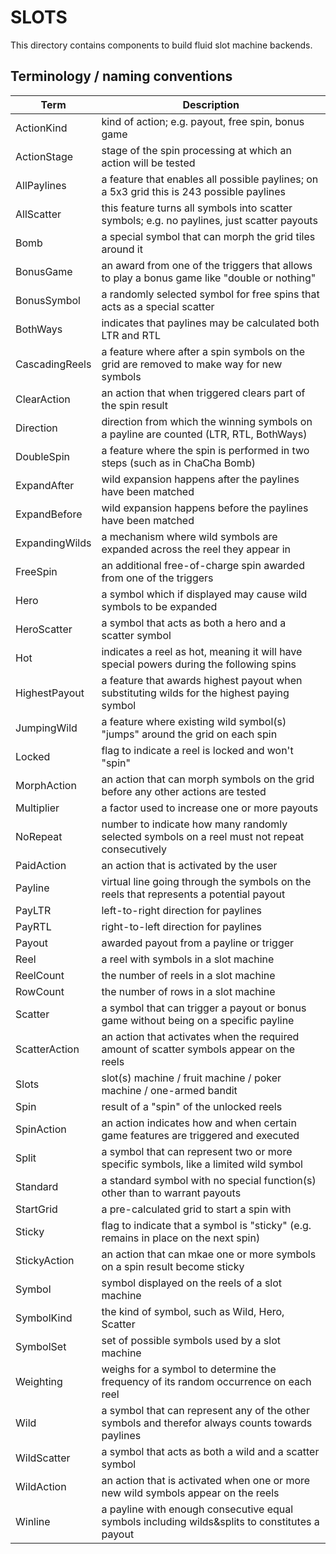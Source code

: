 # SLOTS #

This directory contains components to build fluid slot machine backends.


## Terminology / naming conventions ##

| Term           | Description                                                                                      |
|----------------|--------------------------------------------------------------------------------------------------|
| ActionKind     | kind of action; e.g. payout, free spin, bonus game                                               |
| ActionStage    | stage of the spin processing at which an action will be tested                                   |
| AllPaylines    | a feature that enables all possible paylines; on a 5x3 grid this is 243 possible paylines        |
| AllScatter     | this feature turns all symbols into scatter symbols; e.g. no paylines, just scatter payouts      |
| Bomb           | a special symbol that can morph the grid tiles around it                                         |
| BonusGame      | an award from one of the triggers that allows to play a bonus game like "double or nothing"      |
| BonusSymbol    | a randomly selected symbol for free spins that acts as a special scatter                         |
| BothWays       | indicates that paylines may be calculated both LTR and RTL                                       |
| CascadingReels | a feature where after a spin symbols on the grid are removed to make way for new symbols         |
| ClearAction    | an action that when triggered clears part of the spin result                                     |
| Direction      | direction from which the winning symbols on a payline are counted (LTR, RTL, BothWays)           |
| DoubleSpin     | a feature where the spin is performed in two steps (such as in ChaCha Bomb)                      |
| ExpandAfter    | wild expansion happens after the paylines have been matched                                      |
| ExpandBefore   | wild expansion happens before the paylines have been matched                                     |
| ExpandingWilds | a mechanism where wild symbols are expanded across the reel they appear in                       |
| FreeSpin       | an additional free-of-charge spin awarded from one of the triggers                               |
| Hero           | a symbol which if displayed may cause wild symbols to be expanded                                |
| HeroScatter    | a symbol that acts as both a hero and a scatter symbol                                           |
| Hot            | indicates a reel as hot, meaning it will have special powers during the following spins          |
| HighestPayout  | a feature that awards highest payout when substituting wilds for the highest paying symbol       |
| JumpingWild    | a feature where existing wild symbol(s) "jumps" around the grid on each spin                     |
| Locked         | flag to indicate a reel is locked and won't "spin"                                               |
| MorphAction    | an action that can morph symbols on the grid before any other actions are tested                 |
| Multiplier     | a factor used to increase one or more payouts                                                    |
| NoRepeat       | number to indicate how many randomly selected symbols on a reel must not repeat consecutively    |
| PaidAction     | an action that is activated by the user                                                          |
| Payline        | virtual line going through the symbols on the reels that represents a potential payout           |
| PayLTR         | left-to-right direction for paylines                                                             |
| PayRTL         | right-to-left direction for paylines                                                             |
| Payout         | awarded payout from a payline or trigger                                                         |
| Reel           | a reel with symbols in a slot machine                                                            |
| ReelCount      | the number of reels in a slot machine                                                            |
| RowCount       | the number of rows in a slot machine                                                             |
| Scatter        | a symbol that can trigger a payout or bonus game without being on a specific payline             |
| ScatterAction  | an action that activates when the required amount of scatter symbols appear on the reels         |
| Slots          | slot(s) machine / fruit machine / poker machine / one-armed bandit                               |
| Spin           | result of a "spin" of the unlocked reels                                                         |
| SpinAction     | an action indicates how and when certain game features are triggered and executed                |
| Split          | a symbol that can represent two or more specific symbols, like a limited wild symbol             |
| Standard       | a standard symbol with no special function(s) other than to warrant payouts                      |
| StartGrid      | a pre-calculated grid to start a spin with                                                       |
| Sticky         | flag to indicate that a symbol is "sticky" (e.g. remains in place on the next spin)              |
| StickyAction   | an action that can mkae one or more symbols on a spin result become sticky                       |
| Symbol         | symbol displayed on the reels of a slot machine                                                  |
| SymbolKind     | the kind of symbol, such as Wild, Hero, Scatter                                                  |
| SymbolSet      | set of possible symbols used by a slot machine                                                   |
| Weighting      | weighs for a symbol to determine the frequency of its random occurrence on each reel             |
| Wild           | a symbol that can represent any of the other symbols and therefor always counts towards paylines |
| WildScatter    | a symbol that acts as both a wild and a scatter symbol                                           |
| WildAction     | an action that is activated when one or more new wild symbols appear on the reels                |
| Winline        | a payline with enough consecutive equal symbols including wilds&splits to constitutes a payout   |

